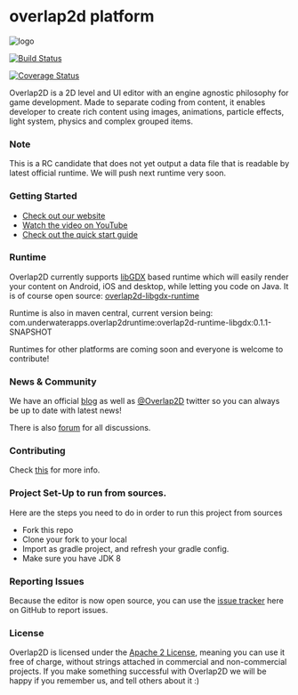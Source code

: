 # overlap2d platform

![logo](http://overlap2d.com/wp-content/uploads/2015/09/github_logo_small.jpg)

[![Build Status](https://travis-ci.org/UnderwaterApps/overlap2d.svg?branch=master)](https://travis-ci.org/UnderwaterApps/overlap2d)

[![Coverage Status](https://coveralls.io/repos/UnderwaterApps/overlap2d/badge.svg?branch=master&service=github)](https://coveralls.io/github/UnderwaterApps/overlap2d?branch=master)

Overlap2D is a 2D level and UI editor with an engine agnostic philosophy for game development.
Made to separate coding from content, it enables developer to create rich content using images,
animations, particle effects, light system, physics and complex grouped items.

### Note
This is a RC candidate that does not yet output a data file that is readable by latest official runtime.
We will push next runtime very soon. 

### Getting Started

* [Check out our website](http://overlap2d.com/)
* [Watch the video on YouTube](https://www.youtube.com/watch?v=I0g-t0nZ-qE)
* [Check out the quick start guide](http://overlap2d.com/getting-started/)


### Runtime
Overlap2D currently supports [libGDX](https://github.com/libgdx/libgdx) based runtime which will easily render your content on
Android, iOS and desktop, while letting you code on Java. 
It is of course open source: [overlap2d-libgdx-runtime](https://github.com/azakhary/overlap2d-runtime-libgdx)

Runtime is also in maven central, current version being:
com.underwaterapps.overlap2druntime:overlap2d-runtime-libgdx:0.1.1-SNAPSHOT

Runtimes for other platforms are coming soon and everyone is welcome to contribute!


### News & Community
We have an official [blog](http://overlap2d.com/category/blog/) as well as [@Overlap2D](https://twitter.com/Overlap2D) twitter
so you can always be up to date with latest news!

There is also [forum](http://overlap2d.com/forums) for all discussions.

### Contributing
Check [this](http://overlap2d.com/contributing-to-overlap2d-editor/) for more info.


### Project Set-Up to run from sources.
Here are the steps you need to do in order to run this project from sources

* Fork this repo
* Clone your fork to your local
* Import as gradle project, and refresh your gradle config.
* Make sure you have JDK 8

### Reporting Issues
Because the editor is now open source, you can use the [issue tracker](https://github.com/UnderwaterApps/overlap2d/issues?page=1&state=open) here on GitHub to report issues.

### License
Overlap2D is licensed under the [Apache 2 License](http://www.apache.org/licenses/LICENSE-2.0.html), meaning you
can use it free of charge, without strings attached in commercial and non-commercial projects.
If you make something successful with Overlap2D we will be happy if you remember us, and tell others about it :)
